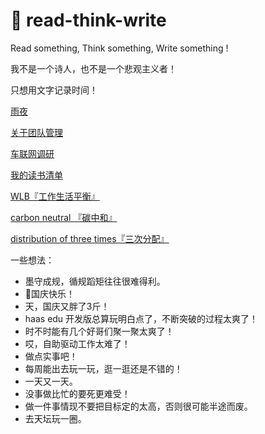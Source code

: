 # 🔖 read-think-write
Read something, Think something, Write something !

我不是一个诗人，也不是一个悲观主义者！

只想用文字记录时间！

[雨夜](./2021/rain_day.md)

[关于团队管理](./2021/about_team_manger.md)

[车联网调研](./2021/car_network.md)

[我的读书清单](./booklist/booklist.md)

[WLB『工作生活平衡』](./2021/wlb.md)

[carbon neutral 『碳中和』](./2021/carbon_neutral.md)

[distribution of three times『三次分配』](./2021/three_distribution.md)

一些想法：
* 墨守成规，循规蹈矩往往很难得利。
* 🚩国庆快乐！
* 天，国庆又胖了3斤！
* haas edu 开发版总算玩明白点了，不断突破的过程太爽了！
* 时不时能有几个好哥们聚一聚太爽了！
* 哎，自助驱动工作太难了！
* 做点实事吧！
* 每周能出去玩一玩，逛一逛还是不错的！
* 一天又一天。
* 没事做比忙的要死更难受！
* 做一件事情现不要把目标定的太高，否则很可能半途而废。
* 去天坛玩一圈。
